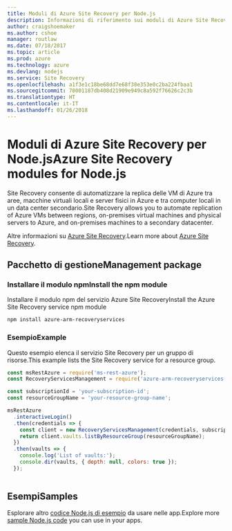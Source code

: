 ```yaml
---
title: Moduli di Azure Site Recovery per Node.js
description: Informazioni di riferimento sui moduli di Azure Site Recovery per Node.js
author: craigshoemaker
ms.author: cshoe
manager: routlaw
ms.date: 07/18/2017
ms.topic: article
ms.prod: azure
ms.technology: azure
ms.devlang: nodejs
ms.service: Site Recovery
ms.openlocfilehash: a1f3e1c18be68dd7e68f38e353e0c2ba224fbaa1
ms.sourcegitcommit: 78001187db408d21909e949c8a592f76626c2c3b
ms.translationtype: HT
ms.contentlocale: it-IT
ms.lasthandoff: 01/26/2018
---
```

# <a name="azure-site-recovery-modules-for-nodejs"></a><span data-ttu-id="c0065-103">Moduli di Azure Site Recovery per Node.js</span><span class="sxs-lookup"><span data-stu-id="c0065-103">Azure Site Recovery modules for Node.js</span></span>

<span data-ttu-id="c0065-104">Site Recovery consente di automatizzare la replica delle VM di Azure tra aree, macchine virtuali locali e server fisici in Azure e tra computer locali in un data center secondario.</span><span class="sxs-lookup"><span data-stu-id="c0065-104">Site Recovery allows you to automate replication of Azure VMs between regions, on-premises virtual machines and physical servers to Azure, and on-premises machines to a secondary datacenter.</span></span>

<span data-ttu-id="c0065-105">Altre informazioni su [Azure Site Recovery](https://docs.microsoft.com/azure/site-recovery/site-recovery-overview).</span><span class="sxs-lookup"><span data-stu-id="c0065-105">Learn more about [Azure Site Recovery](https://docs.microsoft.com/azure/site-recovery/site-recovery-overview).</span></span>

## <a name="management-package"></a><span data-ttu-id="c0065-106">Pacchetto di gestione</span><span class="sxs-lookup"><span data-stu-id="c0065-106">Management package</span></span>

### <a name="install-the-npm-module"></a><span data-ttu-id="c0065-107">Installare il modulo npm</span><span class="sxs-lookup"><span data-stu-id="c0065-107">Install the npm module</span></span>

<span data-ttu-id="c0065-108">Installare il modulo npm del servizio Azure Site Recovery</span><span class="sxs-lookup"><span data-stu-id="c0065-108">Install the Azure Site Recovery service npm module</span></span>

```bash
npm install azure-arm-recoveryservices
```

### <a name="example"></a><span data-ttu-id="c0065-109">Esempio</span><span class="sxs-lookup"><span data-stu-id="c0065-109">Example</span></span>

<span data-ttu-id="c0065-110">Questo esempio elenca il servizio Site Recovery per un gruppo di risorse.</span><span class="sxs-lookup"><span data-stu-id="c0065-110">This example lists the Site Recovery service for a resource group.</span></span>

```javascript
const msRestAzure = require('ms-rest-azure');
const RecoveryServicesManagement = require('azure-arm-recoveryservices');

const subscriptionId = 'your-subscription-id';
const resourceGroupName = 'your-resource-group-name';

msRestAzure
  .interactiveLogin()
  .then(credentials => {
    const client = new RecoveryServicesManagement(credentials, subscriptionId);
    return client.vaults.listByResourceGroup(resourceGroupName);
  })
  .then(vaults => {
    console.log('List of vaults:');
    console.dir(vaults, { depth: null, colors: true });
  });
  
```

## <a name="samples"></a><span data-ttu-id="c0065-111">Esempi</span><span class="sxs-lookup"><span data-stu-id="c0065-111">Samples</span></span>

<span data-ttu-id="c0065-112">Esplorare altro [codice Node.js di esempio](https://azure.microsoft.com/resources/samples/?platform=nodejs) da usare nelle app.</span><span class="sxs-lookup"><span data-stu-id="c0065-112">Explore more [sample Node.js code](https://azure.microsoft.com/resources/samples/?platform=nodejs) you can use in your apps.</span></span>

